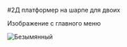 #2Д платформер на шарпе для двоих
  
  Изображение с главного меню
  
![Безымянный](https://user-images.githubusercontent.com/35968157/213933581-f81fdff5-7be0-4db8-bdb0-43771731703b.png)
